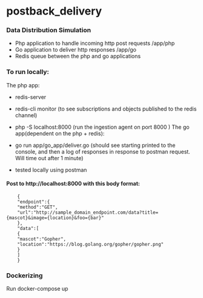 # postback_delivery

### Data Distribution Simulation
- Php application to handle incoming http post requests /app/php
- Go application to deliver http responses /app/go
- Redis queue between the php and go applications


### To run locally:
The php app:
- redis-server
- redis-cli monitor  (to see subscriptions and objects published to the redis channel)
- php -S localhost:8000  (run the ingestion agent on port 8000 )
The go app(dependent on the php + redis):
- go run app/go_app/deliver.go (should see starting printed to the console,
               and then a log of responses in response to postman request.
                Will time out after 1 minute)


- tested locally using postman
#### Post to http://localhost:8000 with this body format:
```
    {
    "endpoint":{
    "method":"GET",
    "url":"http://sample_domain_endpoint.com/data?title={mascot}&image={location}&foo={bar}"
    },
    "data":[
    {
    "mascot":"Gopher",
    "location":"https://blog.golang.org/gopher/gopher.png"
    }
    ]
    }
```

### Dockerizing
  Run docker-compose up
